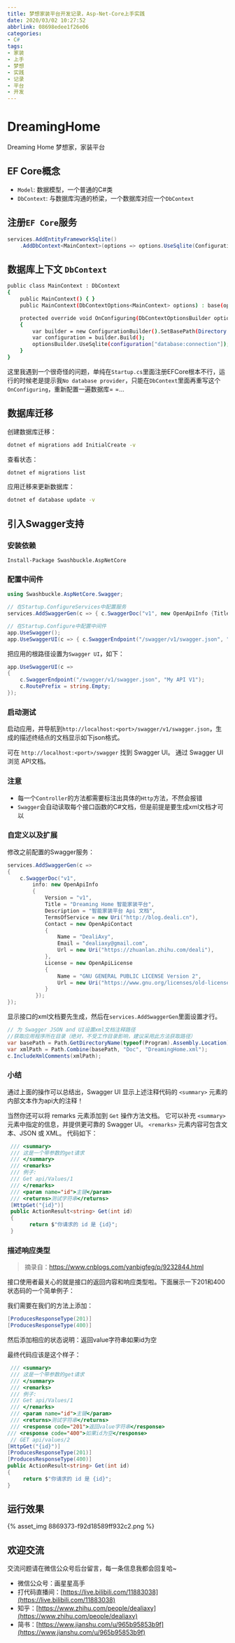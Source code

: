 ```yaml
---
title: 梦想家装平台开发记录，Asp-Net-Core上手实践
date: 2020/03/02 10:27:52
abbrlink: 08698edee1f26e06
categories:
- C#
tags:
- 家装
- 上手
- 梦想
- 实践
- 记录
- 平台
- 开发
---
```

# DreamingHome
Dreaming Home 梦想家，家装平台

## EF Core概念
- `Model`: 数据模型，一个普通的C#类
- `DbContext`: 与数据库沟通的桥梁，一个数据库对应一个`DbContext`

## 注册`EF Core`服务
```c#
services.AddEntityFrameworkSqlite()
    .AddDbContext<MainContext>(options => options.UseSqlite(Configuration["database:connection"]));
```

## 数据库上下文 `DbContext`
```bash
public class MainContext : DbContext
{
    public MainContext() { }
    public MainContext(DbContextOptions<MainContext> options) : base(options) { }

    protected override void OnConfiguring(DbContextOptionsBuilder optionsBuilder)
    {
        var builder = new ConfigurationBuilder().SetBasePath(Directory.GetCurrentDirectory()).AddJsonFile("appsettings.json");
        var configuration = builder.Build();
        optionsBuilder.UseSqlite(configuration["database:connection"]);
    }
}
```
这里我遇到一个很奇怪的问题，单纯在`Startup.cs`里面注册EFCore根本不行，运行的时候老是提示我`No database provider`，只能在`DbContext`里面再重写这个`OnConfiguring`，重新配置一遍数据库= =...


## 数据库迁移
创建数据库迁移：
```bash
dotnet ef migrations add InitialCreate -v
```

查看状态：
```bash
dotnet ef migrations list
```

应用迁移来更新数据库：
```bash
dotnet ef database update -v
```

## 引入Swagger支持
### 安装依赖
```nuget
Install-Package Swashbuckle.AspNetCore
```

### 配置中间件
```c#
using Swashbuckle.AspNetCore.Swagger;

// 在Startup.ConfigureServices中配置服务
services.AddSwaggerGen(c => { c.SwaggerDoc("v1", new OpenApiInfo {Title = "My Api", Version = "v1"}); });

// 在Startup.Configure中配置中间件
app.UseSwagger();
app.UseSwaggerUI(c => { c.SwaggerEndpoint("/swagger/v1/swagger.json", "My API V1"); });
```

把应用的根路径设置为`Swagger UI`，如下：

```C#
app.UseSwaggerUI(c =>
{
    c.SwaggerEndpoint("/swagger/v1/swagger.json", "My API V1");
    c.RoutePrefix = string.Empty;
});
```

### 启动测试

启动应用，并导航到`http://localhost:<port>/swagger/v1/swagger.json`，生成的描述终结点的文档显示如下json格式。

可在 `http://localhost:<port>/swagger` 找到 Swagger UI。 通过 Swagger UI 浏览 API文档。

### 注意

- 每一个`Controller`的方法都需要标注出具体的`Http`方法，不然会报错
- `Swagger`会自动读取每个接口函数的C#文档，但是前提是要生成xml文档才可以

### 自定义以及扩展

修改之前配置的Swagger服务：

```C#
services.AddSwaggerGen(c =>
{
    c.SwaggerDoc("v1",
        info: new OpenApiInfo
        {
            Version = "v1",
            Title = "Dreaming Home 智能家装平台",
            Description = "智能家装平台 Api 文档",
            TermsOfService = new Uri("http://blog.deali.cn"),
            Contact = new OpenApiContact
            {
                Name = "DealiAxy",
                Email = "dealiaxy@gmail.com",
                Url = new Uri("https://zhuanlan.zhihu.com/deali"),
            },
            License = new OpenApiLicense
            {
                Name = "GNU GENERAL PUBLIC LICENSE Version 2",
                Url = new Uri("https://www.gnu.org/licenses/old-licenses/gpl-2.0.html"),
            }
         });
});
```

显示接口的xml文档要先生成，然后在`services.AddSwaggerGen`里面设置才行。

```C#
// 为 Swagger JSON and UI设置xml文档注释路径
//获取应用程序所在目录（绝对，不受工作目录影响，建议采用此方法获取路径）
var basePath = Path.GetDirectoryName(typeof(Program).Assembly.Location);
var xmlPath = Path.Combine(basePath, "Doc", "DreamingHome.xml");
c.IncludeXmlComments(xmlPath);
```

### 小结

通过上面的操作可以总结出，Swagger UI 显示上述注释代码的 `<summary>` 元素的内部文本作为api大的注释！

当然你还可以将 remarks 元素添加到 `Get` 操作方法文档。 它可以补充 `<summary>` 元素中指定的信息，并提供更可靠的 Swagger UI。 `<remarks>` 元素内容可包含文本、JSON 或 XML。 代码如下：

```C#
 /// <summary>
 /// 这是一个带参数的get请求
 /// </summary>
 /// <remarks>
 /// 例子:
 /// Get api/Values/1
 /// </remarks>
 /// <param name="id">主键</param>
 /// <returns>测试字符串</returns>          
 [HttpGet("{id}")]
 public ActionResult<string> Get(int id)
 {
       return $"你请求的 id 是 {id}";
 }
```

### 描述响应类型

> 摘录自：<https://www.cnblogs.com/yanbigfeg/p/9232844.html>

接口使用者最关心的就是接口的返回内容和响应类型啦。下面展示一下201和400状态码的一个简单例子：

我们需要在我们的方法上添加：
```C#
[ProducesResponseType(201)]
[ProducesResponseType(400)]
```

然后添加相应的状态说明：返回value字符串如果id为空

最终代码应该是这个样子：

```C#
 /// <summary>
 /// 这是一个带参数的get请求
 /// </summary>
 /// <remarks>
 /// 例子:
 /// Get api/Values/1
 /// </remarks>
 /// <param name="id">主键</param>
 /// <returns>测试字符串</returns> 
 /// <response code="201">返回value字符串</response>
/// <response code="400">如果id为空</response>  
 // GET api/values/2
[HttpGet("{id}")]
[ProducesResponseType(201)]
[ProducesResponseType(400)]
public ActionResult<string> Get(int id)
{
     return $"你请求的 id 是 {id}";
}
```

## 运行效果
{% asset_img 8869373-f92d18589ff932c2.png %}


## 欢迎交流
交流问题请在微信公众号后台留言，每一条信息我都会回复哈~
- 微信公众号：画星星高手
- 打代码直播间：[https://live.bilibili.com/11883038](https://live.bilibili.com/11883038)
- 知乎：[https://www.zhihu.com/people/dealiaxy](https://www.zhihu.com/people/dealiaxy)
- 简书：[https://www.jianshu.com/u/965b95853b9f](https://www.jianshu.com/u/965b95853b9f)
